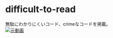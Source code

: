 # difficult-to-read
無駄にわかりにくいコード、crimeなコードを掲載。  
[![元動画](http://img.youtube.com/vi/mSUNnCwj1WY/0.jpg)](https://www.youtube.com/watch?v=mSUNnCwj1WY)

